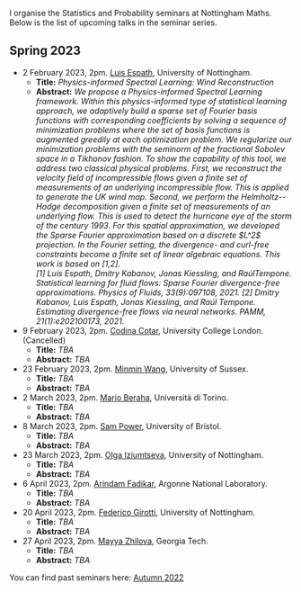 I organise the Statistics and Probability seminars at Nottingham Maths. Below is the list of upcoming talks in the seminar series. 

## Spring 2023

<ul>
  <li>2 February 2023, 2pm. <a href="https://www.nottingham.ac.uk/mathematics/people/luis.espath">Luis Espath</a>, University of Nottingham.
    <ul>
      <li>
          <b>Title:</b> <em>  Physics-informed Spectral Learning: Wind Reconstruction</em>
      </li>
      <li>
          <b>Abstract:</b> <em>   We propose a Physics-informed Spectral Learning framework. Within this physics-informed type of statistical learning approach, we adaptively build a sparse set of Fourier basis functions with corresponding coefficients by solving a sequence of minimization problems where the set of basis functions is augmented greedily at each optimization problem. We regularize our minimization problems with the seminorm of the fractional Sobolev space in a Tikhonov fashion. To show the capability of this tool, we address two classical physical problems. First, we reconstruct the velocity field of incompressible flows given a finite set of measurements of an underlying incompressible flow. This is applied to generate the UK wind map. Second, we perform the Helmholtz--Hodge decomposition given a finite set of measurements of an underlying flow. This is used to detect the hurricane eye of the storm of the century 1993. For this spatial approximation, we developed the Sparse Fourier approximation based on a discrete $L^2$ projection. In the Fourier setting, the divergence- and curl-free constraints become a finite set of linear algebraic equations. This work is based on [1,2].
          <br>
          [1]  Luis Espath, Dmitry Kabanov, Jonas Kiessling, and RaúlTempone. Statistical learning for fluid flows: Sparse Fourier divergence-free approximations. Physics of Fluids, 33(9):097108, 2021.
          [2]  Dmitry Kabanov, Luis Espath, Jonas Kiessling, and Raúl Tempone. Estimating divergence-free flows via neural networks. PAMM, 21(1):e202100173, 2021.
          </em>
      </li>
    </ul>
  </li>
  <li>9 February 2023, 2pm. <a href="https://www.ucl.ac.uk/statistics/people/codina_cotar">Codina Cotar</a>, University College London. (Cancelled)
    <ul>
      <li>
          <b>Title:</b> <em>  TBA</em> 
      </li>
      <li>
          <b>Abstract:</b> <em>  TBA</em>
      </li>
    </ul>
  </li>
  <li>23 February 2023, 2pm. <a href="https://profiles.sussex.ac.uk/p469630-minmin-wang">Minmin Wang</a>, University of Sussex.
    <ul>
      <li>
          <b>Title:</b> <em>  TBA</em>
      </li>
      <li>
          <b>Abstract:</b> <em>  TBA</em>
      </li>
    </ul>
  </li>
  <li>2 March 2023, 2pm. <a href="https://sites.google.com/view/marioberaha">Mario Beraha</a>, Università di Torino.
    <ul>
      <li>
        <b>Title:</b> <em>  TBA</em> 
      </li>
      <li>
          <b>Abstract:</b> <em>  TBA</em>
      </li>
    </ul>
  </li>
  <li>8 March 2023, 2pm. <a href="https://sites.google.com/view/sp-monte-carlo">Sam Power</a>, University of Bristol.
    <ul>
      <li>
        <b>Title:</b> <em>  TBA</em> 
      </li>
      <li>
          <b>Abstract:</b> <em>  TBA</em>
      </li>
    </ul>
  </li>
  <li>23 March 2023, 2pm. <a href="https://www.nottingham.ac.uk/mathematics/people/olga.iziumtseva">Olga Iziumtseva</a>, University of Nottingham.
    <ul>
      <li>
         <b>Title:</b> <em>  TBA</em> 
      </li>
      <li>
          <b>Abstract:</b> <em>  TBA</em>
      </li>
    </ul>
  </li>
  <li>6 April 2023, 2pm. <a href="https://fadikar.com/about/">Arindam Fadikar</a>, Argonne National Laboratory.
    <ul>
      <li> <b>Title:</b> <em>  TBA</em></li>
      <li>
        <b>Abstract:</b> 
           <em>  TBA</em>
      </li>
    </ul>
  </li>
  <li>20 April 2023, 2pm. <a href="https://www.nottingham.ac.uk/mathematics/people/federico.girotti">Federico Girotti</a>, University of Nottingham.
    <ul>
      <li> <b>Title:</b> <em>  TBA</em></li>
      <li>
        <b>Abstract:</b> 
           <em>  TBA</em>
      </li>
    </ul>
  </li>
  <li>27 April 2023, 2pm. <a href="https://mzhilova7.math.gatech.edu/">Mayya Zhilova</a>, Georgia Tech.
    <ul>
      <li> <b>Title:</b> <em>  TBA</em></li>
      <li>
        <b>Abstract:</b>
           <em>  TBA</em>
      </li>
    </ul>
  </li>
</ul>

You can find past seminars here: [Autumn 2022](https://www.wasiur.xyz/UoNMaths_SP_Seminars/AU2022.html)
